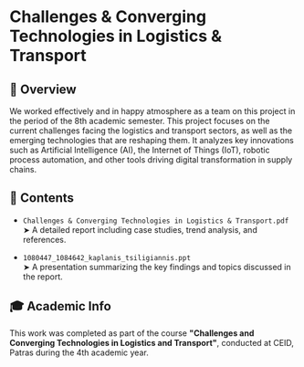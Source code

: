 # Challenges & Converging Technologies in Logistics & Transport

## 📌 Overview
We worked effectively and in happy atmosphere as a team on this project in the period of the 8th academic semester. This project focuses on the current challenges facing the logistics and transport sectors, as well as the emerging technologies that are reshaping them. It analyzes key innovations such as Artificial Intelligence (AI), the Internet of Things (IoT), robotic process automation, and other tools driving digital transformation in supply chains.

## 📂 Contents
- `Challenges & Converging Technologies in Logistics & Transport.pdf`  
  ➤ A detailed report including case studies, trend analysis, and references.

- `1080447_1084642_kaplanis_tsiligiannis.ppt`  
  ➤ A presentation summarizing the key findings and topics discussed in the report.

## 🎓 Academic Info
This work was completed as part of the course **"Challenges and Converging Technologies in Logistics and Transport"**, conducted at CEID, Patras during the 4th academic year.



